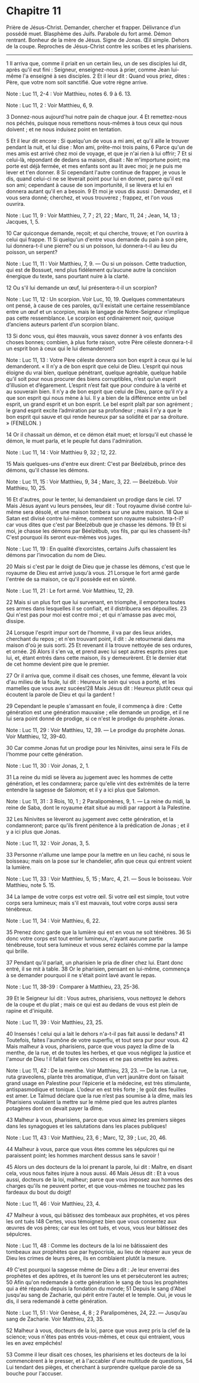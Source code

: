 # Chapitre 11

Prière de Jésus-Christ.
Demander, chercher et frapper.
Délivrance d’un possédé muet.
Blasphème des Juifs.
Parabole du fort armé.
Démon rentrant.
Bonheur de la mère de Jésus.
Signe de Jonas.
Œil simple.
Dehors de la coupe.
Reproches de Jésus-Christ contre les scribes et les pharisiens.

***

1 Il arriva que, comme il priait en un certain lieu, un de ses disciples lui dit, après qu'il eut fini : Seigneur, enseignez-nous à prier, comme Jean lui-même l'a enseigné à ses disciples. 2 Et il leur dit : Quand vous priez, dites : Père, que votre nom soit sanctifié. Que votre règne arrive.

<span class="bible-note">Note : </span> Luc 11, 2-4 : Voir Matthieu, notes 6. 9 à 6. 13.

<span class="bible-note">Note : </span> Luc 11, 2 : Voir Matthieu, 6, 9.

3 Donnez-nous aujourd'hui notre pain de chaque jour. 4 Et remettez-nous nos péchés, puisque nous remettons nous-mêmes à tous ceux qui nous doivent ; et ne nous induisez point en tentation.


5 Et il leur dit encore : Si quelqu'un de vous a mi ami, et qu'il aille le trouver pendant la nuit, et lui dise : Mon ami, prête-moi trois pains, 6 Parce qu'un de mes amis est arrivé chez moi de voyage, et que je n'ai rien à lui offrir; 7 Et si celui-là, répondant de dedans sa maison, disait : Ne m'importune point; ma porte est déjà fermée, et mes enfants sont au lit avec moi; je ne puis me lever et t'en donner. 8 Si cependant l'autre continue de frapper, je vous le dis, quand celui-ci ne se lèverait point pour lui en donner, parce qu'il est son ami; cependant à cause de son importunité, il se lèvera et lui en donnera autant qu'il en a besoin. 9 Et moi je vous dis aussi : Demandez, et il vous sera donné; cherchez, et vous trouverez ; frappez, et l'on vous ouvrira.

<span class="bible-note">Note : </span> Luc 11, 9 : Voir Matthieu, 7, 7 ; 21, 22 ; Marc, 11, 24 ; Jean, 14, 13 ; Jacques, 1, 5.

10 Car quiconque demande, reçoit; et qui cherche, trouve; et l'on ouvrira à celui qui frappe. 11 Si quelqu'un d'entre vous demande du pain à son père, lui donnera-t-il une pierre? ou si un poisson, lui donnera-t-il au lieu du poisson, un serpent?

<span class="bible-note">Note : </span> Luc 11, 11 : Voir Matthieu, 7, 9. ― Ou si un poisson. Cette traduction, qui est de Bossuet, rend plus fidèlement qu’aucune autre la concision énergique du texte, sans pourtant nuire à la clarté.

12 Ou s'il lui demande un œuf, lui présentera-t-il un scorpion?

<span class="bible-note">Note : </span> Luc 11, 12 : Un scorpion. Voir Luc, 10, 19. Quelques commentateurs ont pensé, à cause de ces paroles, qu’il existait une certaine ressemblance entre un œuf et un scorpion, mais le langage de Notre-Seigneur n’implique pas cette ressemblance. Le scorpion est ordinairement noir, quoique d’anciens auteurs parlent d’un scorpion blanc.

13 Si donc vous, qui êtes mauvais, vous savez donner à vos enfants des choses bonnes; combien, à plus forte raison, votre Père céleste donnera-t-il un esprit bon à ceux qui le lui demanderont?

<span class="bible-note">Note : </span> Luc 11, 13 : Votre Père céleste donnera son bon esprit à ceux qui le lui demanderont. « Il n’y a de bon esprit que celui de Dieu. L’esprit qui nous éloigne du vrai bien, quelque pénétrant, quelque agréable, quelque habile qu’il soit pour nous procurer des biens corruptibles, n’est qu’un esprit d’illusion et d’égarement. L’esprit n’est fait que pour conduire à la vérité et au souverain bien. Il n’y a de bon esprit que celui de Dieu, parce qu’il n’y a que son esprit qui nous mène à lui. Il y a bien de la différence entre un bel esprit, un grand esprit et un bon esprit. Le bel esprit plaît par son agrément ; le grand esprit excite l’admiration par sa profondeur ; mais il n’y a que le bon esprit qui sauve et qui rende heureux par sa solidité et par sa droiture. » (FENELON. )


14 Or il chassait un démon, et ce démon était muet; et lorsqu'il eut chassé le démon, le muet parla, et le peuple fut dans l'admiration.

<span class="bible-note">Note : </span> Luc 11, 14 : Voir Matthieu 9, 32 ; 12, 22.

15 Mais quelques-uns d'entre eux dirent: C'est par Béelzébub, prince des démons, qu'il chasse les démons.

<span class="bible-note">Note : </span> Luc 11, 15 : Voir Matthieu, 9, 34 ; Marc, 3, 22. ― Béelzébub. Voir Matthieu, 10, 25.

16 Et d'autres, pour le tenter, lui demandaient un prodige dans le ciel. 17 Mais Jésus ayant vu leurs pensées, leur dit : Tout royaume divisé contre lui-même sera désolé, et une maison tombera sur une autre maison. 18 Que si Satan est divisé contre lui-même, comment son royaume subsistera-t-il? car vous dites que c'est par Béelzébub que je chasse les démons. 19 Et si moi, je chasse les démons par Béelzébub, vos fils, par qui les chassent-ils? C'est pourquoi ils seront eux-mêmes vos juges.

<span class="bible-note">Note : </span> Luc 11, 19 : En qualité d’exorcistes, certains Juifs chassaient les démons par l’invocation du nom de Dieu.

20 Mais si c'est par le doigt de Dieu que je chasse les démons, c'est que le royaume de Dieu est arrivé jusqu'à vous. 21 Lorsque le fort armé garde l'entrée de sa maison, ce qu'il possède est en sûreté.

<span class="bible-note">Note : </span> Luc 11, 21 : Le fort armé. Voir Matthieu, 12, 29.

22 Mais si un plus fort que lui survenant, en triomphe, il emportera toutes ses armes dans lesquelles il se confiait, et il distribuera ses dépouilles. 23 Qui n'est pas pour moi est contre moi ; et qui n'amasse pas avec moi, dissipe.


24 Lorsque l'esprit impur sort de l'homme, il va par des lieux arides, cherchant du repos ; et n'en trouvant point, il dit : Je retournerai dans ma maison d'où je suis sorti. 25 Et revenant il la trouve nettoyée de ses ordures, et ornée. 26 Alors il s'en va, et prend avec lui sept autres esprits pires que lui, et, étant entrés dans cette maison, ils y demeurèrent. Et le dernier état de cet homme devient pire que le premier.


27 Or il arriva que, comme il disait ces choses, une femme, élevant la voix d'au milieu de la foule, lui dit : Heureux le sein qui vous a porté, et les mamelles que vous avez sucées!28 Mais Jésus dit : Heureux plutôt ceux qui écoutent la parole de Dieu et qui la gardent !


29 Cependant le peuple s'amassant en foule, il commença à dire : Cette génération est une génération mauvaise ; elle demande un prodige, et il ne lui sera point donné de prodige, si ce n'est le prodige du prophète Jonas.

<span class="bible-note">Note : </span> Luc 11, 29 : Voir Matthieu, 12, 39. ― Le prodige du prophète Jonas. Voir Matthieu, 12, 39-40.

30 Car comme Jonas fut un prodige pour les Ninivites, ainsi sera le Fils de l'homme pour cette génération.

<span class="bible-note">Note : </span> Luc 11, 30 : Voir Jonas, 2, 1.

31 La reine du midi se lèvera au jugement avec les hommes de cette génération, et les condamnera; parce qu'elle vint des extrémités de la terre entendre la sagesse de Salomon; et il y a ici plus que Salomon.

<span class="bible-note">Note : </span> Luc 11, 31 : 3 Rois, 10, 1 ; 2 Paralipomènes, 9, 1. ― La reine du midi, la reine de Saba, dont le royaume était situé au midi par rapport à la Palestine.

32 Les Ninivites se lèveront au jugement avec cette génération, et la condamneront; parce qu'ils firent pénitence à la prédication de Jonas ; et il y a ici plus que Jonas.

<span class="bible-note">Note : </span> Luc 11, 32 : Voir Jonas, 3, 5.


33 Personne n'allume une lampe pour la mettre en un lieu caché, ni sous le boisseau; mais on la pose sur le chandelier, afin que ceux qui entrent voient la lumière.

<span class="bible-note">Note : </span> Luc 11, 33 : Voir Matthieu, 5, 15 ; Marc, 4, 21. ― Sous le boisseau. Voir Matthieu, note 5. 15.

34 La lampe de votre corps est votre œil. Si votre œil est simple, tout votre corps sera lumineux; mais s'il est mauvais, tout votre corps aussi sera ténébreux.

<span class="bible-note">Note : </span> Luc 11, 34 : Voir Matthieu, 6, 22.

35 Prenez donc garde que la lumière qui est en vous ne soit ténèbres. 36 Si donc votre corps est tout entier lumineux, n'ayant aucune partie ténébreuse, tout sera lumineux et vous serez éclairés comme par la lampe qui brille.


37 Pendant qu'il parlait, un pharisien le pria de dîner chez lui. Etant donc entré, il se mit à table. 38 Or le pharisien, pensant en lui-même, commença à se demander pourquoi il ne s'était point lavé avant le repas.

<span class="bible-note">Note : </span> Luc 11, 38-39 : Comparer à Matthieu, 23, 25-36.

39 Et le Seigneur lui dit : Vous autres, pharisiens, vous nettoyez le dehors de la coupe et du plat ; mais ce qui est au dedans de vous est plein de rapine et d'iniquité.

<span class="bible-note">Note : </span> Luc 11, 39 : Voir Matthieu, 23, 25.

40 Insensés ! celui qui a lait le dehors n'a-t-il pas fait aussi le dedans? 41 Toutefois, faites l'aumône de votre superflu, et tout sera pur pour vous. 42 Mais malheur à vous, pharisiens, parce que vous payez la dîme de la menthe, de la rue, et de toutes les herbes, et que vous négligez la justice et l'amour de Dieu ! il fallait faire ces choses et ne pas omettre les autres.

<span class="bible-note">Note : </span> Luc 11, 42 : De la menthe. Voir Matthieu, 23, 23. ― De la rue. La rue, ruta graveolens, plante très aromatique, d’un vert jaunâtre dont on faisait grand usage en Palestine pour l’épicerie et la médecine, est très stimulante, antispasmodique et tonique. L’odeur en est très forte ; le goût des feuilles est amer. Le Talmud déclare que la rue n’est pas soumise à la dîme, mais les Pharisiens voulaient la mettre sur le même pied que les autres plantes potagères dont on devait payer la dîme.

43 Malheur à vous, pharisiens, parce que vous aimez les premiers sièges dans les synagogues et les salutations dans les places publiques!

<span class="bible-note">Note : </span> Luc 11, 43 : Voir Matthieu, 23, 6 ; Marc, 12, 39 ; Luc, 20, 46.

44 Malheur à vous, parce que vous êtes comme les sépulcres qui ne paraissent point; les hommes marchent dessus sans le savoir !


45 Alors un des docteurs de la loi prenant la parole, lui dit : Maître, en disant cela, vous nous faites injure à nous aussi. 46 Mais Jésus dit : Et à vous aussi, docteurs de la loi, malheur; parce que vous imposez aux hommes des charges qu'ils ne peuvent porter, et que vous-mêmes ne touchez pas les fardeaux du bout du doigt!

<span class="bible-note">Note : </span> Luc 11, 46 : Voir Matthieu, 23, 4.

47 Malheur à vous, qui bâtissez des tombeaux aux prophètes, et vos pères les ont tués !48 Certes, vous témoignez bien que vous consentez aux œuvres de vos pères; car eux les ont tués, et vous, vous leur bâtissez des sépulcres.

<span class="bible-note">Note : </span> Luc 11, 48 : Comme les docteurs de la loi ne bâtissaient des tombeaux aux prophètes que par hypocrisie, au lieu de réparer aux yeux de Dieu les crimes de leurs pères, ils en comblaient plutôt la mesure.

49 C'est pourquoi la sagesse même de Dieu a dit : Je leur enverrai des prophètes et des apôtres, et ils tueront les uns et persécuteront les autres; 50 Afin qu'on redemande à cette génération le sang de tous les prophètes qui a été répandu depuis la fondation du monde; 51 Depuis le sang d'Abel jusqu'au sang de Zacharie, qui périt entre l'autel et le temple. Oui, je vous le dis, il sera redemandé à cette génération.

<span class="bible-note">Note : </span> Luc 11, 51 : Voir Genèse, 4, 8 ; 2 Paralipomènes, 24, 22. ― Jusqu’au sang de Zacharie. Voir Matthieu, 23, 35.

52 Malheur à vous, docteurs de la loi, parce que vous avez pris la clef de la science; vous n'êtes pas entrés vous-mêmes, et ceux qui entraient, vous les en avez empêchés!


53 Comme il leur disait ces choses, les pharisiens et les docteurs de la loi commencèrent à le presser, et à l'accabler d'une multitude de questions, 54 Lui tendant des pièges, et cherchant à surprendre quelque parole de sa bouche pour l'accuser.

